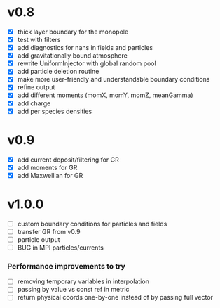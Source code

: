 # v0.8

- [x] thick layer boundary for the monopole
- [x] test with filters
- [x] add diagnostics for nans in fields and particles
- [x] add gravitationally bound atmosphere
- [x] rewrite UniformInjector with global random pool
- [x] add particle deletion routine
- [x] make more user-friendly and understandable boundary conditions
- [x] refine output
- [x] add different moments (momX, momY, momZ, meanGamma)
- [x] add charge
- [x] add per species densities

# v0.9

- [x] add current deposit/filtering for GR
- [x] add moments for GR
- [x] add Maxwellian for GR

# v1.0.0

- [ ] custom boundary conditions for particles and fields
- [ ] transfer GR from v0.9
- [ ] particle output
- [ ] BUG in MPI particles/currents

### Performance improvements to try

- [ ] removing temporary variables in interpolation
- [ ] passing by value vs const ref in metric
- [ ] return physical coords one-by-one instead of by passing full vector